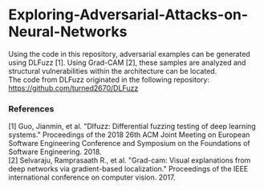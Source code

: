 # Exploring-Adversarial-Attacks-on-Neural-Networks
Using the code in this repository, adversarial examples can be generated using DLFuzz [1]. Using Grad-CAM [2], these samples are analyzed and structural vulnerabilities within the architecture can be located. 
<br />
The code from DLFuzz originated in the following repository: https://github.com/turned2670/DLFuzz
<br />
### References
[1] Guo, Jianmin, et al. "Dlfuzz: Differential fuzzing testing of deep learning systems." Proceedings of the 2018 26th ACM Joint Meeting on European Software Engineering Conference and Symposium on the Foundations of Software Engineering. 2018.<br />
[2] Selvaraju, Ramprasaath R., et al. "Grad-cam: Visual explanations from deep networks via gradient-based localization." Proceedings of the IEEE international conference on computer vision. 2017.
